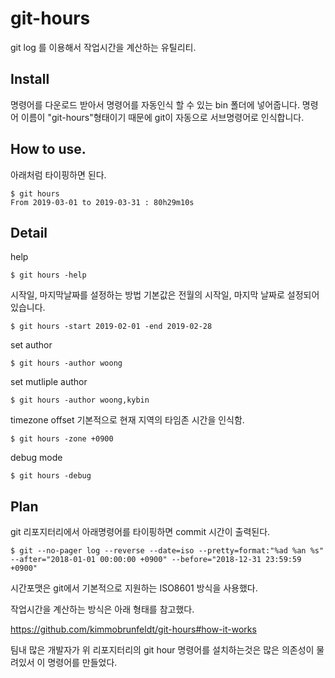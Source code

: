 # git-hours

git log 를 이용해서 작업시간을 계산하는 유틸리티.


## Install
명령어를 다운로드 받아서 명령어를 자동인식 할 수 있는 bin 폴더에 넣어줍니다.
명령어 이름이 "git-hours"형태이기 때문에 git이 자동으로 서브명령어로 인식합니다.

## How to use.
아래처럼 타이핑하면 된다.

```
$ git hours
From 2019-03-01 to 2019-03-31 : 80h29m10s
```

## Detail

help
```
$ git hours -help
```

시작일, 마지막날짜를 설정하는 방법
기본값은 전월의 시작일, 마지막 날짜로 설정되어있습니다.


```
$ git hours -start 2019-02-01 -end 2019-02-28
```

set author
```
$ git hours -author woong
```

set mutliple author
```
$ git hours -author woong,kybin
```

timezone offset
기본적으로 현재 지역의 타임존 시간을 인식함.
```
$ git hours -zone +0900
```

debug mode
```
$ git hours -debug
```


## Plan
git 리포지터리에서 아래명령어를 타이핑하면 commit 시간이 출력된다.

```
$ git --no-pager log --reverse --date=iso --pretty=format:"%ad %an %s" --after="2018-01-01 00:00:00 +0900" --before="2018-12-31 23:59:59 +0900"
```

시간포맷은 git에서 기본적으로 지원하는 ISO8601 방식을 사용했다.


작업시간을 계산하는 방식은 아래 형태를 참고했다.

https://github.com/kimmobrunfeldt/git-hours#how-it-works

팀내 많은 개발자가 위 리포지터리의 git hour 명령어를 설치하는것은 많은 의존성이 물려있서 이 명령어를 만들었다.
